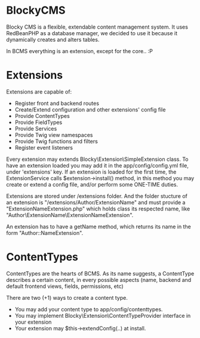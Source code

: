 # BlockyCMS
Blocky CMS is a flexible, extendable content management system.
It uses RedBeanPHP as a database manager, we decided to use it because it dynamically creates and alters tables.

In BCMS everything is an extension, except for the core.. :P

# Extensions
Extensions are capable of:
- Register front and backend routes
- Create/Extend configuration and other extensions' config file
- Provide ContentTypes
- Provide FieldTypes
- Provide Services
- Provide Twig view namespaces
- Provide Twig functions and filters
- Register event listeners

Every extension may extends Blocky\Extension\SimpleExtension class.
To have an extension loaded you may add it in the app/config/config.yml file, under 'extensions' key.
If an extension is loaded for the first time, the ExtensionService calls $extension->install() method, in this method you may create or extend a config file, and/or perform some ONE-TIME duties.

Extensions are stored under /extensions folder. And the folder stucture of an extension is "/extensions/Author/ExtensionName" and must provide a "ExtensionNameExtension.php" which holds class its respected name, like "Author\ExtensionName\ExtensionNameExtension".

An extension has to have a getName method, which returns its name in the form "Author::NameExtension".

# ContentTypes
ContentTypes are the hearts of BCMS. As its name suggests, a ContentType describes a certain content, in every possible aspects (name, backend and default frontend views, fields, permissions, etc)

There are two (+1) ways to create a content type.
- You may add your content type to app/config/contenttypes.
- You may implement Blocky\Extension\ContentTypeProvider interface in your extension
- Your extension may $this->extendConfig(..) at install.
